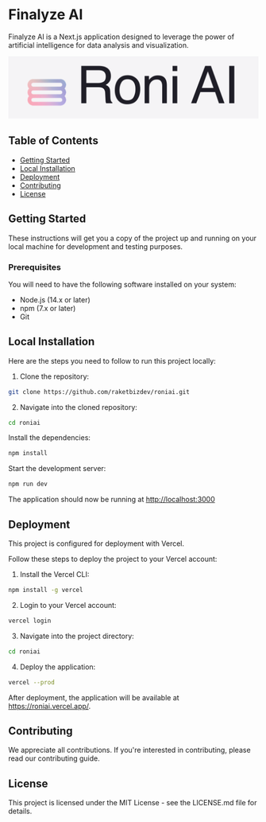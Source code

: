 # Finalyze AI

Finalyze AI is a Next.js application designed to leverage the power of artificial intelligence for data analysis and visualization.

![Finalyze AI](https://github.com/raketbizdev/roniai/blob/dev/public/static/images/logo/roniai.png)

## Table of Contents

- [Getting Started](#getting-started)
- [Local Installation](#local-installation)
- [Deployment](#deployment)
- [Contributing](#contributing)
- [License](#license)

## Getting Started

These instructions will get you a copy of the project up and running on your local machine for development and testing purposes.

### Prerequisites

You will need to have the following software installed on your system:

- Node.js (14.x or later)
- npm (7.x or later)
- Git

## Local Installation

Here are the steps you need to follow to run this project locally:

1. Clone the repository:

```bash
git clone https://github.com/raketbizdev/roniai.git
```

2. Navigate into the cloned repository:

```bash
cd roniai
```

Install the dependencies:

```bash
npm install
```

Start the development server:

```bash
npm run dev
```

The application should now be running at [http://localhost:3000](http://localhost:3000)

## Deployment

This project is configured for deployment with Vercel.

Follow these steps to deploy the project to your Vercel account:

1. Install the Vercel CLI:

```bash
npm install -g vercel
```

2. Login to your Vercel account:

```bash
vercel login
```

3. Navigate into the project directory:

```bash
cd roniai
```

4. Deploy the application:

```bash
vercel --prod
```

After deployment, the application will be available at https://roniai.vercel.app/.

## Contributing

We appreciate all contributions. If you're interested in contributing, please read our contributing guide.

## License

This project is licensed under the MIT License - see the LICENSE.md file for details.
